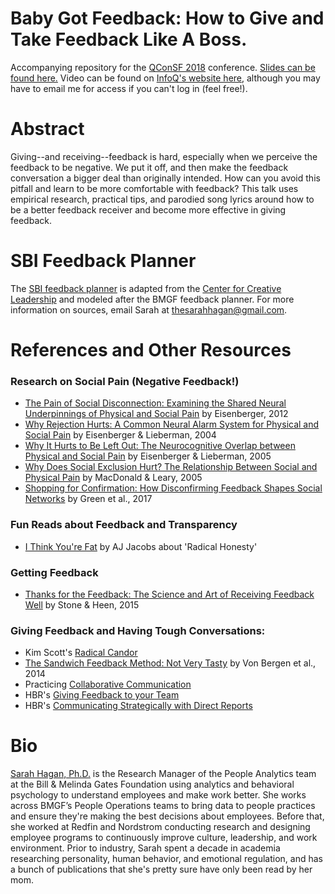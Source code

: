 # Baby Got Feedback: How to Give and Take Feedback Like A Boss.
Accompanying repository for the [QConSF 2018](http://qconsf.com/sf2018/speakers/sarah-hagan) conference. [Slides can be found here.](https://speakerdeck.com/thesarahhagan/baby-got-feedback-how-to-give-and-take-feedback-like-a-boss) Video can be found on [InfoQ's website here](https://www.infoq.com/presentations/feedback-research-tips), although you may have to email me for access if you can't log in (feel free!).

# Abstract
Giving--and receiving--feedback is hard, especially when we perceive the feedback to be negative. We put it off, and then make the feedback conversation a bigger deal than originally intended. How can you avoid this pitfall and learn to be more comfortable with feedback? This talk uses empirical research, practical tips, and parodied song lyrics around how to be a better feedback receiver and become more effective in giving feedback. 

# SBI Feedback Planner
The [SBI feedback planner](https://github.com/thesarahhagan/QConSF-Youve_Lost_That_Leader_Feelin/blob/worksheets/Feedback_Planner_SBI.pdf) is adapted from the [Center for Creative Leadership](https://www.ccl.org/) and modeled after the BMGF feedback planner. For more information on sources, email Sarah at thesarahhagan@gmail.com. 

# References and Other Resources
### Research on Social Pain (Negative Feedback!)
* [The Pain of Social Disconnection: Examining the Shared Neural Underpinnings of Physical and Social Pain]( https://www.nature.com/articles/nrn3231) by Eisenberger, 2012
* [Why Rejection Hurts: A Common Neural Alarm System for Physical and Social Pain](https://www.sciencedirect.com/science/article/pii/S1364661304001433) by Eisenberger & Lieberman, 2004
* [Why It Hurts to Be Left Out: The Neurocognitive Overlap between Physical and Social Pain](https://www.researchgate.net/publication/237332217_Why_It_Hurts_to_Be_Left_Out_The_Neurocognitive_Overlap_Between_Physical_and_Social_Pain) by Eisenberger & Lieberman, 2005
* [Why Does Social Exclusion Hurt? The Relationship Between Social and Physical Pain](http://psycnet.apa.org/record/2005-01973-004) by MacDonald & Leary, 2005
* [Shopping for Confirmation: How Disconfirming Feedback Shapes Social Networks](https://static1.squarespace.com/static/55dcde36e4b0df55a96ab220/t/59cbcf3480bd5ea25f062a39/1506529077391/Green+Gino+Staats+-+Shopping+for+Confirmation.pdf) by Green et al., 2017

### Fun Reads about Feedback and Transparency
* [I Think You're Fat](https://www.esquire.com/news-politics/a26792/honesty0707/) by AJ Jacobs about 'Radical Honesty'

### Getting Feedback
* [Thanks for the Feedback: The Science and Art of Receiving Feedback Well](https://www.amazon.com/Thanks-Feedback-Science-Receiving-Well/dp/0143127136) by Stone & Heen, 2015

### Giving Feedback and Having Tough Conversations:
* Kim Scott's [Radical Candor](https://www.radicalcandor.com/)
* [The Sandwich Feedback Method: Not Very Tasty](http://aabri.com/manuscripts/141831.pdf) by Von Bergen et al., 2014
* Practicing [Collaborative Communication](https://www.wikihow.com/Practice-Nonviolent-Communication)
* HBR's [Giving Feedback to your Team](https://hbr.org/2014/06/how-to-give-your-team-feedback)
* HBR's [Communicating Strategically with Direct Reports](https://hbr.org/2008/02/communicating-strategically-wi)


# Bio
[Sarah Hagan, Ph.D.](https://www.linkedin.com/in/sarahlakehagan/) is the Research Manager of the People Analytics team at the Bill & Melinda Gates Foundation using analytics and behavioral psychology to understand employees and make work better. She works across BMGF’s People Operations teams to bring data to people practices and ensure they're making the best decisions about employees. Before that, she worked at Redfin and Nordstrom conducting research and designing employee programs to continuously improve culture, leadership, and work environment. Prior to industry, Sarah spent a decade in academia researching personality, human behavior, and emotional regulation, and has a bunch of publications that she's pretty sure have only been read by her mom. 
